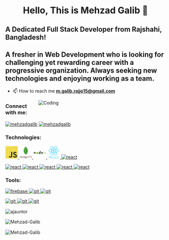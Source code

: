 

<h1 align="center">Hello, This is Mehzad Galib 👋</h1>

## A Dedicated Full Stack Developer from Rajshahi, Bangladesh!

## A fresher in Web Development who is looking for challenging yet rewarding career with a progressive organization. Always seeking new technologies and enjoying working as a team.

- 📫 How to reach me **m.galib.rajjo15@gmail.com**

<img align="right" alt="Coding" width="400" src="https://i.ibb.co/jVyrhbD/developer-gif.gif">

<h3 align="left">Connect with me:</h3>
<p align="left">

<a href="https://www.linkedin.com/in/mehzad-galib/" target="blank"><img align="center" src="https://www.vectorlogo.zone/logos/linkedin/linkedin-icon.svg" alt="mehzadgalib" height="30" width="40" /></a>
<a href="https://www.facebook.com/mehzad.galib/" target="blank"><img align="center" src="https://www.vectorlogo.zone/logos/facebook/facebook-official.svg" alt="mehzadgalib" height="30" width="40" /></a>

</p>

<h3 align="left">Technologies:</h3>

<p align="left"> 


  <a href="https://developer.mozilla.org/en-US/docs/Web/JavaScript" target="_blank"> <img src="https://raw.githubusercontent.com/devicons/devicon/master/icons/javascript/javascript-original.svg" alt="javascript" width="40" height="40"/> </a> 
  <a href="https://www.mongodb.com/" target="_blank"> <img src="https://raw.githubusercontent.com/devicons/devicon/master/icons/mongodb/mongodb-original-wordmark.svg" alt="mongodb" width="40" height="40"/> </a> 
  <a href="https://nodejs.org" target="_blank"> <img src="https://raw.githubusercontent.com/devicons/devicon/master/icons/nodejs/nodejs-original-wordmark.svg" alt="nodejs" width="40" height="40"/> </a> 
  <a href="https://reactjs.org/" target="_blank"> <img src="https://raw.githubusercontent.com/devicons/devicon/master/icons/react/react-original-wordmark.svg" alt="react" width="40" height="40"/> </a> 
  <a href="https://reactjs.org/" target="_blank"> <img src="https://seeklogo.com/images/C/css3-logo-F1923C8D0E-seeklogo.com.png" alt="react" width="40" height="40"/> </a> 
 
 <a href="https://reactjs.org/" target="_blank"> <img src="https://www.vectorlogo.zone/logos/w3_html5/w3_html5-icon.svg" alt="react" width="40" height="40"/> </a> 
 <a href="https://reactjs.org/" target="_blank"> <img src="https://www.vectorlogo.zone/logos/getbootstrap/getbootstrap-icon.svg" alt="react" width="40" height="40"/> </a> 
 <a href="https://reactjs.org/" target="_blank"> <img src="https://seeklogo.com/images/N/next-js-logo-7929BCD36F-seeklogo.com.png" alt="react" width="40" height="40"/> </a> 
 <a href="https://reactjs.org/" target="_blank"> <img src="https://www.vectorlogo.zone/logos/tailwindcss/tailwindcss-icon.svg" alt="react" width="40" height="40"/> </a> 
 <a href="https://reactjs.org/" target="_blank"> <img src="https://www.vectorlogo.zone/logos/graphql/graphql-icon.svg" alt="react" width="40" height="40"/> </a> 

  </p>
  
  
  
  <h3 align="left">Tools:</h3>
<p align="left"> 
<a href="https://firebase.google.com/" target="_blank"> <img src="https://www.vectorlogo.zone/logos/firebase/firebase-icon.svg" alt="firebase" width="40" height="40"/> </a>
 <a href="https://git-scm.com/" target="_blank"> <img src="https://www.vectorlogo.zone/logos/git-scm/git-scm-icon.svg" alt="git" width="40" height="40"/> </a>
 <a href="https://code.visualstudio.com" target="_blank"> <img src="https://www.vectorlogo.zone/logos/visualstudio_code/visualstudio_code-icon.svg" alt="git" width="40" height="40"/> </a>
 
 <a href="https://www.npmjs.com" target="_blank"> <img src="https://www.vectorlogo.zone/logos/npmjs/npmjs-icon.svg" alt="git" width="40" height="40"/> </a>
  <a href="https://www.netlify.com" target="_blank"> <img src="https://www.vectorlogo.zone/logos/netlify/netlify-icon.svg" alt="git" width="40" height="40"/> </a>
  <a href="https://www.heroku.com/" target="_blank"> <img src="https://www.vectorlogo.zone/logos/heroku/heroku-icon.svg" alt="git" width="40" height="40"/> </a>
  </p>
  
 
<p><img align="center" src="https://github-readme-stats.vercel.app/api/top-langs?username=Mehzad-Galib&show_icons=true&locale=en&layout=compact" alt="ajauntor" /></p>

<p><img align="center" src="https://github-readme-streak-stats.herokuapp.com/?user=Mehzad-Galib&" alt="Mehzad-Galib" /></p>
  
 <p><img align="center" src="https://github-readme-stats.vercel.app/api?username=Mehzad-Galib&show_icons=true&theme=dracula" alt="Mehzad-Galib" /></p>
  

  
